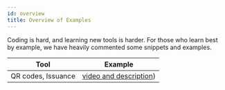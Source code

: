 ```yaml
---
id: overview
title: Overview of Examples
---
```


Coding is hard, and learning new tools is harder.  For those who learn best by
example, we have heavily commented some snippets and examples.

|Tool|Example|
|---|---|
|QR codes, Issuance|[video and description](qr-issuance))|
